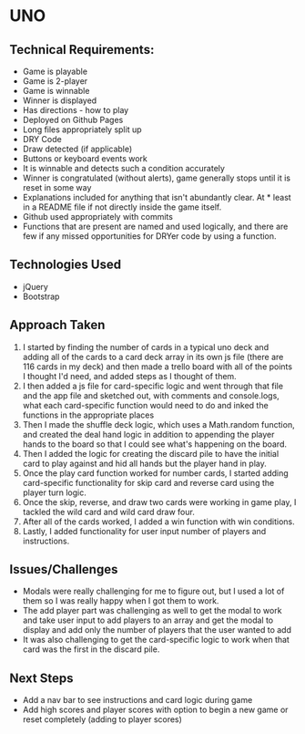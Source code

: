 # UNO

## Technical Requirements:
* Game is playable    
* Game is 2-player    
* Game is winnable    
* Winner is displayed 
* Has directions - how to play    
* Deployed on Github Pages    
* Long files appropriately split up   
* DRY Code    
* Draw detected (if applicable)
* Buttons or keyboard events work   
* It is winnable and detects such a condition accurately  
* Winner is congratulated (without alerts), game generally stops until it is reset in some way    
* Explanations included for anything that isn't abundantly clear. At * least in a README file if not directly inside the game itself.   
* Github used appropriately with commits
* Functions that are present are named and used logically, and there are few if any missed opportunities for DRYer code by using a function.

## Technologies Used
* jQuery
* Bootstrap

## Approach Taken
1. I started by finding the number of cards in a typical uno deck and adding all of the cards to a card deck array in its own js file (there are 116 cards in my deck) and then made a trello board with all of the points I thought I'd need, and added steps as I thought of them.
2. I then added a js file for card-specific logic and went through that file and the app file and sketched out, with comments and console.logs, what each card-specific function would need to do and inked the functions in the appropriate places
3. Then I made the shuffle deck logic, which uses a Math.random function, and created the deal hand logic in addition to appending the player hands to the board so that I could see what's happening on the board. 
4. Then I added the logic for creating the discard pile to have the initial card to play against and hid all hands but the player hand in play.
5. Once the play card function worked for number cards, I started adding card-specific functionality for skip card and reverse card using the player turn logic. 
6. Once the skip, reverse, and draw two cards were working in game play, I tackled the wild card and wild card draw four. 
7. After all of the cards worked, I added a win function with win conditions.
8. Lastly, I added functionality for user input number of players and instructions. 

## Issues/Challenges
* Modals were really challenging for me to figure out, but I used a lot of them so I was really happy when I got them to work.
* The add player part was challenging as well to get the modal to work and take user input to add players to an array and get the modal to display and add only the number of players that the user wanted to add
* It was also challenging to get the card-specific logic to work when that card was the first in the discard pile.

## Next Steps
* Add a nav bar to see instructions and card logic during game
* Add high scores and player scores with option to begin a new game or reset completely (adding to player scores)